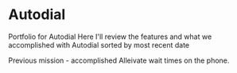 # Autodial
Portfolio for Autodial
Here I'll review the features and what we accomplished with Autodial sorted by most recent date

Previous mission - accomplished
Alleivate wait times on the phone.
